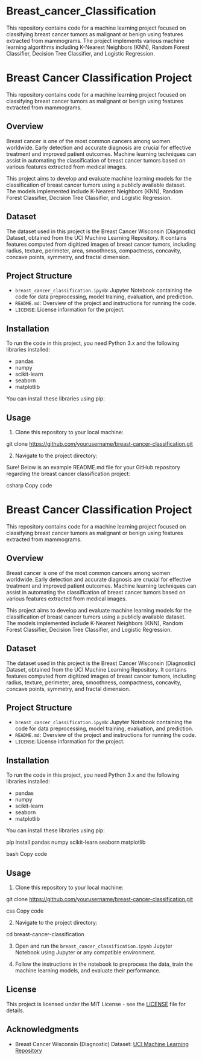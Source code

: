 # Breast_cancer_Classification
This repository contains code for a machine learning project focused on classifying breast cancer tumors as malignant or benign using features extracted from mammograms. The project implements various machine learning algorithms including K-Nearest Neighbors (KNN), Random Forest Classifier, Decision Tree Classifier, and Logistic Regression.
# Breast Cancer Classification Project

This repository contains code for a machine learning project focused on classifying breast cancer tumors as malignant or benign using features extracted from mammograms.

## Overview

Breast cancer is one of the most common cancers among women worldwide. Early detection and accurate diagnosis are crucial for effective treatment and improved patient outcomes. Machine learning techniques can assist in automating the classification of breast cancer tumors based on various features extracted from medical images.

This project aims to develop and evaluate machine learning models for the classification of breast cancer tumors using a publicly available dataset. The models implemented include K-Nearest Neighbors (KNN), Random Forest Classifier, Decision Tree Classifier, and Logistic Regression.

## Dataset

The dataset used in this project is the Breast Cancer Wisconsin (Diagnostic) Dataset, obtained from the UCI Machine Learning Repository. It contains features computed from digitized images of breast cancer tumors, including radius, texture, perimeter, area, smoothness, compactness, concavity, concave points, symmetry, and fractal dimension.

## Project Structure

- `breast_cancer_classification.ipynb`: Jupyter Notebook containing the code for data preprocessing, model training, evaluation, and prediction.
- `README.md`: Overview of the project and instructions for running the code.
- `LICENSE`: License information for the project.

## Installation

To run the code in this project, you need Python 3.x and the following libraries installed:

- pandas
- numpy
- scikit-learn
- seaborn
- matplotlib

You can install these libraries using pip:


## Usage

1. Clone this repository to your local machine:

git clone https://github.com/yourusername/breast-cancer-classification.git

2. Navigate to the project directory:


Sure! Below is an example README.md file for your GitHub repository regarding the breast cancer classification project:

csharp
Copy code
# Breast Cancer Classification Project

This repository contains code for a machine learning project focused on classifying breast cancer tumors as malignant or benign using features extracted from mammograms.

## Overview

Breast cancer is one of the most common cancers among women worldwide. Early detection and accurate diagnosis are crucial for effective treatment and improved patient outcomes. Machine learning techniques can assist in automating the classification of breast cancer tumors based on various features extracted from medical images.

This project aims to develop and evaluate machine learning models for the classification of breast cancer tumors using a publicly available dataset. The models implemented include K-Nearest Neighbors (KNN), Random Forest Classifier, Decision Tree Classifier, and Logistic Regression.

## Dataset

The dataset used in this project is the Breast Cancer Wisconsin (Diagnostic) Dataset, obtained from the UCI Machine Learning Repository. It contains features computed from digitized images of breast cancer tumors, including radius, texture, perimeter, area, smoothness, compactness, concavity, concave points, symmetry, and fractal dimension.

## Project Structure

- `breast_cancer_classification.ipynb`: Jupyter Notebook containing the code for data preprocessing, model training, evaluation, and prediction.
- `README.md`: Overview of the project and instructions for running the code.
- `LICENSE`: License information for the project.

## Installation

To run the code in this project, you need Python 3.x and the following libraries installed:

- pandas
- numpy
- scikit-learn
- seaborn
- matplotlib

You can install these libraries using pip:

pip install pandas numpy scikit-learn seaborn matplotlib

bash
Copy code

## Usage

1. Clone this repository to your local machine:

git clone https://github.com/yourusername/breast-cancer-classification.git

css
Copy code

2. Navigate to the project directory:

cd breast-cancer-classification



3. Open and run the `breast_cancer_classification.ipynb` Jupyter Notebook using Jupyter or any compatible environment.

4. Follow the instructions in the notebook to preprocess the data, train the machine learning models, and evaluate their performance.

## License

This project is licensed under the MIT License - see the [LICENSE](LICENSE) file for details.

## Acknowledgments

- Breast Cancer Wisconsin (Diagnostic) Dataset: [UCI Machine Learning Repository](https://archive.ics.uci.edu/ml/datasets/Breast+Cancer+Wisconsin+(Diagnostic))
